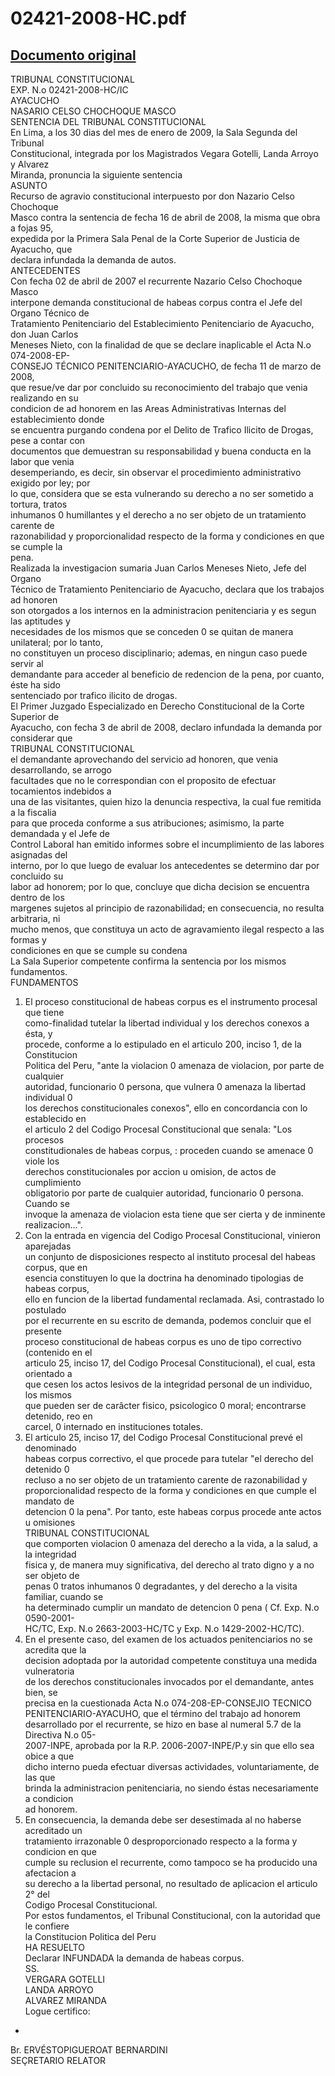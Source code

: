 
02421-2008-HC.pdf
=================
  
[Documento original](https://tc.gob.pe/jurisprudencia/2009/02421-2008-HC.pdf)  
---  
TRIBUNAL CONSTITUCIONAL  
EXP. N.o 02421-2008-HC/IC  
AYACUCHO  
NASARIO CELSO CHOCHOQUE MASCO  
SENTENCIA DEL TRIBUNAL CONSTITUCIONAL  
En Lima, a los 30 dias del mes de enero de 2009, la Sala Segunda del Tribunal  
Constitucional, integrada por los Magistrados Vegara Gotelli, Landa Arroyo y Alvarez  
Miranda, pronuncia la siguiente sentencia  
ASUNTO  
Recurso de agravio constitucional interpuesto por don Nazario Celso Chochoque  
Masco contra la sentencia de fecha 16 de abril de 2008, la misma que obra a fojas 95,  
expedida por la Primera Sala Penal de la Corte Superior de Justicia de Ayacucho, que  
declara infundada la demanda de autos.  
ANTECEDENTES  
Con fecha 02 de abril de 2007 el recurrente Nazario Celso Chochoque Masco  
interpone demanda constitucional de habeas corpus contra el Jefe del Organo Técnico de  
Tratamiento Penitenciario del Establecimiento Penitenciario de Ayacucho, don Juan Carlos  
Meneses Nieto, con la finalidad de que se declare inaplicable el Acta N.o 074-2008-EP-  
CONSEJO TÉCNICO PENITENCIARIO-AYACUCHO, de fecha 11 de marzo de 2008,  
que resue/ve dar por concluido su reconocimiento del trabajo que venia realizando en su  
condicion de ad honorem en las Areas Administrativas Internas del establecimiento donde  
se encuentra purgando condena por el Delito de Trafico Ilicito de Drogas, pese a contar con  
documentos que demuestran su responsabilidad y buena conducta en la labor que venia  
desemperiando, es decir, sin observar el procedimiento administrativo exigido por ley; por  
lo que, considera que se esta vulnerando su derecho a no ser sometido a tortura, tratos  
inhumanos 0 humillantes y el derecho a no ser objeto de un tratamiento carente de  
razonabilidad y proporcionalidad respecto de la forma y condiciones en que se cumple la  
pena.  
Realizada la investigacion sumaria Juan Carlos Meneses Nieto, Jefe del Organo  
Técnico de Tratamiento Penitenciario de Ayacucho, declara que los trabajos ad honoren  
son otorgados a los internos en la administracion penitenciaria y es segun las aptitudes y  
necesidades de los mismos que se conceden 0 se quitan de manera unilateral; por lo tanto,  
no constituyen un proceso disciplinario; ademas, en ningun caso puede servir al  
demandante para acceder al beneficio de redencion de la pena, por cuanto, éste ha sido  
sentenciado por trafico ilicito de drogas.  
El Primer Juzgado Especializado en Derecho Constitucional de la Corte Superior de  
Ayacucho, con fecha 3 de abril de 2008, declaro infundada la demanda por considerar que  
TRIBUNAL CONSTITUCIONAL  
el demandante aprovechando del servicio ad honoren, que venia desarrollando, se arrogo  
facultades que no le correspondian con el proposito de efectuar tocamientos indebidos a  
una de las visitantes, quien hizo la denuncia respectiva, la cual fue remitida a la fiscalia  
para que proceda conforme a sus atribuciones; asimismo, la parte demandada y el Jefe de  
Control Laboral han emitido informes sobre el incumplimiento de las labores asignadas del  
interno, por lo que luego de evaluar los antecedentes se determino dar por concluido su  
labor ad honorem; por lo que, concluye que dicha decision se encuentra dentro de los  
margenes sujetos al principio de razonabilidad; en consecuencia, no resulta arbitraria, ni  
mucho menos, que constituya un acto de agravamiento ilegal respecto a las formas y  
condiciones en que se cumple su condena  
La Sala Superior competente confirma la sentencia por los mismos fundamentos.  
FUNDAMENTOS  
1. El proceso constitucional de habeas corpus es el instrumento procesal que tiene  
como-finalidad tutelar la libertad individual y los derechos conexos a ésta, y  
procede, conforme a lo estipulado en el articulo 200, inciso 1, de la Constitucion  
Politica del Peru, "ante la violacion 0 amenaza de violacion, por parte de cualquier  
autoridad, funcionario 0 persona, que vulnera 0 amenaza la libertad individual 0  
los derechos constitucionales conexos", ello en concordancia con lo establecido en  
el articulo 2 del Codigo Procesal Constitucional que senala: "Los procesos  
constitudionales de habeas corpus, : proceden cuando se amenace 0 viole los  
derechos constitucionales por accion u omision, de actos de cumplimiento  
obligatorio por parte de cualquier autoridad, funcionario 0 persona. Cuando se  
invoque la amenaza de violacion esta tiene que ser cierta y de inminente  
realizacion...".  
2. Con la entrada en vigencia del Codigo Procesal Constitucional, vinieron aparejadas  
un conjunto de disposiciones respecto al instituto procesal del habeas corpus, que en  
esencia constituyen lo que la doctrina ha denominado tipologias de habeas corpus,  
ello en funcion de la libertad fundamental reclamada. Asi, contrastado lo postulado  
por el recurrente en su escrito de demanda, podemos concluir que el presente  
proceso constitucional de habeas corpus es uno de tipo correctivo (contenido en el  
articulo 25, inciso 17, del Codigo Procesal Constitucional), el cual, esta orientado a  
que cesen los actos lesivos de la integridad personal de un individuo, los mismos  
que pueden ser de carâcter fisico, psicologico 0 moral; encontrarse detenido, reo en  
carcel, 0 internado en instituciones totales.  
3. El articulo 25, inciso 17, del Codigo Procesal Constitucional prevé el denominado  
habeas corpus correctivo, el que procede para tutelar "el derecho del detenido 0  
recluso a no ser objeto de un tratamiento carente de razonabilidad y  
proporcionalidad respecto de la forma y condiciones en que cumple el mandato de  
detencion 0 la pena". Por tanto, este habeas corpus procede ante actos u omisiones  
TRIBUNAL CONSTITUCIONAL  
que comporten violacion 0 amenaza del derecho a la vida, a la salud, a la integridad  
fisica y, de manera muy significativa, del derecho al trato digno y a no ser objeto de  
penas 0 tratos inhumanos 0 degradantes, y del derecho a la visita familiar, cuando se  
ha determinado cumplir un mandato de detencion 0 pena ( Cf. Exp. N.o 0590-2001-  
HC/TC, Exp. N.o 2663-2003-HC/TC y Exp. N.o 1429-2002-HC/TC).  
4. En el presente caso, del examen de los actuados penitenciarios no se acredita que la  
decision adoptada por la autoridad competente constituya una medida vulneratoria  
de los derechos constitucionales invocados por el demandante, antes bien, se  
precisa en la cuestionada Acta N.o 074-208-EP-CONSEJIO TECNICO  
PENITENCIARIO-AYACUHO, que el término del trabajo ad honorem  
desarrollado por el recurrente, se hizo en base al numeral 5.7 de la Directiva N.o 05-  
2007-INPE, aprobada por la R.P. 2006-2007-INPE/P.y sin que ello sea obice a que  
dicho interno pueda efectuar diversas actividades, voluntariamente, de las que  
brinda la administracion penitenciaria, no siendo éstas necesariamente a condicion  
ad honorem.  
5. En consecuencia, la demanda debe ser desestimada al no haberse acreditado un  
tratamiento irrazonable 0 desproporcionado respecto a la forma y condicion en que  
cumple su reclusion el recurrente, como tampoco se ha producido una afectacion a  
su derecho a la libertad personal, no resultado de aplicacion el articulo 2° del  
Codigo Procesal Constitucional.  
Por estos fundamentos, el Tribunal Constitucional, con la autoridad que le confiere  
la Constitucion Politica del Peru  
HA RESUELTO  
Declarar INFUNDADA la demanda de habeas corpus.  
SS.  
VERGARA GOTELLI  
LANDA ARROYO  
ALVAREZ MIRANDA  
Logue certifico:  
-  
Br. ERVÉSTOPIGUEROAT BERNARDINI  
SEÇRETARIO RELATOR
